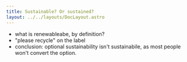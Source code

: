 ```yaml
---
title: Sustainable? Or sustained?
layout: ../../layouts/DocLayout.astro
---
```


- what is renewableabe, by definition?
- "please recycle" on the label
- conclusion: optional sustainability isn't sustainabile, as most people won't convert the option.